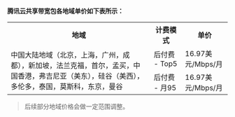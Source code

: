 **腾讯云共享带宽包各地域单价如下表所示：**

<table>
   <tr>
      <th>地域</td>
      <th>计费模式</td>
      <th>单价</td>
   </tr>
   <tr>
      <td rowspan=2>中国大陆地域（北京，上海，广州，成都），新加坡，法兰克福，首尔，孟买，中国香港，弗吉尼亚（美东），硅谷（美西），多伦多，泰国，莫斯科，东京，曼谷</td>
      <td>后付费 - Top5</td>
      <td>16.97美元/Mbps/月</td>
   </tr>
   <tr>
      <td>后付费 - 月95</td>
      <td>16.97美元/Mbps/月</td>
   </tr>
</table>

>后续部分地域价格会做一定范围调整。



